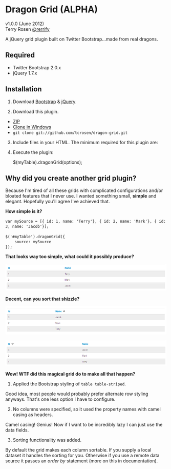 Dragon Grid (ALPHA)
===============

v1.0.0 (June 2012)<br />
Terry Rosen [@rerrify](https://twitter.com/rerrify)

A jQuery grid plugin built on Twitter Bootstrap...made from real dragons.<br />



Required
-----------------
* Twitter Bootstrap 2.0.x
* jQuery 1.7.x

Installation
-----------------
1) Download [Bootstrap](https://github.com/twitter/bootstrap) & [jQuery](http://docs.jquery.com/Downloading_jQuery)

2) Download this plugin.

- [ZIP](https://github.com/tcrosen/dragon-grid/zipball/master)
- [Clone in Windows](github-windows://openRepo/https://github.com/tcrosen/dragon-grid) 
- `git clone git://github.com/tcrosen/dragon-grid.git`

3) Include files in your HTML. The minimum required for this plugin are:

    <link href="/path/to/bootstrap.css" rel="stylesheet">
    <script src="/path/to/jquery.js" type="text/javascript"></script>
    <script src="/path/to/dragon-grid.js" type="text/javascript"></script>

4) Execute the plugin:

    $(myTable).dragonGrid(options);


Why did you create another grid plugin? 
-----------------

Because I'm tired of all these grids with complicated configurations and/or bloated features that I never use.
I wanted something small, **simple** and elegant.  Hopefully you'll agree I've achieved that.

**How simple is it?**

	var mySource = [{ id: 1, name: 'Terry'}, { id: 2, name: 'Mark'}, { id: 3, name: 'Jacob'}];

	$('#myTable').dragonGrid({
		source: mySource
	});

**That looks way too simple, what could it possibly produce?**

![wtf](https://github.com/tcrosen/dragon-grid/raw/master/docs/basic.png)

**Decent, can you sort that shizzle?**

![wtf](https://github.com/tcrosen/dragon-grid/raw/master/docs/basic_sorted.png)

![wtf](https://github.com/tcrosen/dragon-grid/raw/master/docs/basic_sorted_desc.png)

**Wow! WTF did this magical grid do to make all that happen?**

1. Applied the Bootstrap styling of `table table-striped`.

Good idea, most people would probably prefer alternate row styling anyways.  That's one less option I have to configure.

2. No columns were specified, so it used the property names with camel casing as headers.

Camel casing!  Genius!  Now if I want to be incredibly lazy I can just use the data fields. 

3. Sorting functionality was added.

By default the grid makes each column sortable.  If you supply a local dataset it handles the sorting for you.  Otherwise if you use a remote data source it passes an *order by* statement (more on this in documentation).
